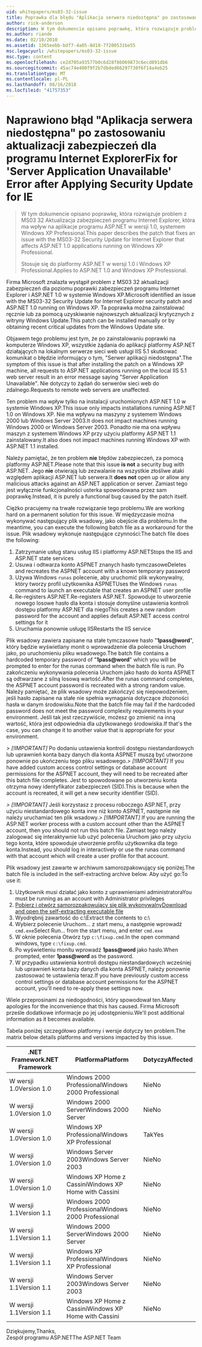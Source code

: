 ```yaml
---
uid: whitepapers/ms03-32-issue
title: Poprawka dla błędu "Aplikacja serwera niedostępna" po zastosowaniu aktualizacji zabezpieczeń dla programu Internet Explorer | Dokumentacja firmy Microsoft
author: rick-anderson
description: W tym dokumencie opisano poprawkę, która rozwiązuje problem z MS03 32 Aktualizacja zabezpieczeń programu Internet Explorer, który wpływa na aplikacje programu ASP.NET 1.0 systemem Wi...
ms.author: riande
ms.date: 02/10/2010
ms.assetid: 1365eebb-bdf7-4a05-8d18-7f200531be55
msc.legacyurl: /whitepapers/ms03-32-issue
msc.type: content
ms.openlocfilehash: ce2d705a93577b0c6d28f86069873c6ecd891db6
ms.sourcegitcommit: 45ac74e400f9f2b7dbded66297730f6f14a4eb25
ms.translationtype: MT
ms.contentlocale: pl-PL
ms.lasthandoff: 08/16/2018
ms.locfileid: "41757353"
---
```

<a name="fix-for-server-application-unavailable-error-after-applying-security-update-for-ie"></a><span data-ttu-id="0acb2-103">Naprawiono błąd "Aplikacja serwera niedostępna" po zastosowaniu aktualizacji zabezpieczeń dla programu Internet Explorer</span><span class="sxs-lookup"><span data-stu-id="0acb2-103">Fix for 'Server Application Unavailable' Error after Applying Security Update for IE</span></span>
====================
> <span data-ttu-id="0acb2-104">W tym dokumencie opisano poprawkę, która rozwiązuje problem z MS03 32 Aktualizacja zabezpieczeń programu Internet Explorer, która ma wpływ na aplikacje programu ASP.NET w wersji 1.0, systemem Windows XP Professional.</span><span class="sxs-lookup"><span data-stu-id="0acb2-104">This paper describes the patch that fixes an issue with the MS03-32 Security Update for Internet Explorer that affects ASP.NET 1.0 applications running on Windows XP Professional.</span></span>
> 
> <span data-ttu-id="0acb2-105">Stosuje się do platformy ASP.NET w wersji 1.0 i Windows XP Professional.</span><span class="sxs-lookup"><span data-stu-id="0acb2-105">Applies to ASP.NET 1.0 and Windows XP Professional.</span></span>


<span data-ttu-id="0acb2-106">Firma Microsoft znalazła wystąpił problem z MS03 32 aktualizacji zabezpieczeń dla poziomu poprawki zabezpieczeń programu Internet Explorer i ASP.NET 1.0 w systemie Windows XP.</span><span class="sxs-lookup"><span data-stu-id="0acb2-106">Microsoft identified an issue with the MS03-32 Security Update for Internet Explorer security patch and ASP.NET 1.0 running on Windows XP.</span></span> <span data-ttu-id="0acb2-107">Ta poprawka można zainstalować ręcznie lub za pomocą uzyskiwanie najnowszych aktualizacji krytycznych z witryny Windows Update.</span><span class="sxs-lookup"><span data-stu-id="0acb2-107">This patch can be installed manually or by obtaining recent critical updates from the Windows Update site.</span></span>

<span data-ttu-id="0acb2-108">Objawem tego problemu jest tym, że po zainstalowaniu poprawki na komputerze Windows XP, wszystkie żądania do aplikacji platformy ASP.NET działających na lokalnym serwerze sieci web usługi IIS 5.1 skutkować komunikat o błędzie informujący o tym, "Serwer aplikacji niedostępna".</span><span class="sxs-lookup"><span data-stu-id="0acb2-108">The symptom of this issue is that after installing the patch on a Windows XP machine, all requests to ASP.NET applications running on the local IIS 5.1 web server result in an error message saying "Server Application Unavailable".</span></span> <span data-ttu-id="0acb2-109">Nie dotyczy to żądań do serwerów sieci web do zdalnego.</span><span class="sxs-lookup"><span data-stu-id="0acb2-109">Requests to remote web servers are unaffected.</span></span>

<span data-ttu-id="0acb2-110">Ten problem ma wpływ tylko na instalacji uruchomionych ASP.NET 1.0 w systemie Windows XP.</span><span class="sxs-lookup"><span data-stu-id="0acb2-110">This issue only impacts installations running ASP.NET 1.0 on Windows XP.</span></span> <span data-ttu-id="0acb2-111">Nie ma wpływu na maszyny z systemem Windows 2000 lub Windows Server 2003.</span><span class="sxs-lookup"><span data-stu-id="0acb2-111">It does not impact machines running Windows 2000 or Windows Server 2003.</span></span> <span data-ttu-id="0acb2-112">Ponadto nie ma ona wpływu maszyn z systemem Windows XP przy użyciu platformy ASP.NET 1.1 zainstalowany.</span><span class="sxs-lookup"><span data-stu-id="0acb2-112">It also does not impact machines running Windows XP with ASP.NET 1.1 installed.</span></span>

<span data-ttu-id="0acb2-113">Należy pamiętać, że ten problem **nie** błędów zabezpieczeń, za pomocą platformy ASP.NET.</span><span class="sxs-lookup"><span data-stu-id="0acb2-113">Please note that this issue **is not** a security bug with ASP.NET.</span></span> <span data-ttu-id="0acb2-114">Jego **nie** otwierają lub zezwalanie na wszystkie złośliwe ataki względem aplikacji ASP.NET lub serwera.</span><span class="sxs-lookup"><span data-stu-id="0acb2-114">It **does not** open up or allow any malicious attacks against an ASP.NET application or server.</span></span> <span data-ttu-id="0acb2-115">Zamiast tego jest wyłącznie funkcjonalności usterka spowodowana przez sam poprawkę.</span><span class="sxs-lookup"><span data-stu-id="0acb2-115">Instead, it is purely a functional bug caused by the patch itself.</span></span>

<span data-ttu-id="0acb2-116">Ciężko pracujemy na trwałe rozwiązanie tego problemu.</span><span class="sxs-lookup"><span data-stu-id="0acb2-116">We are working hard on a permanent solution for this issue.</span></span> <span data-ttu-id="0acb2-117">W międzyczasie można wykonywać następujący plik wsadowy, jako obejście dla problemu.</span><span class="sxs-lookup"><span data-stu-id="0acb2-117">In the meantime, you can execute the following batch file as a workaround for the issue.</span></span> <span data-ttu-id="0acb2-118">Plik wsadowy wykonuje następujące czynności:</span><span class="sxs-lookup"><span data-stu-id="0acb2-118">The batch file does the following:</span></span>

1. <span data-ttu-id="0acb2-119">Zatrzymanie usług stanu usług IIS i platformy ASP.NET</span><span class="sxs-lookup"><span data-stu-id="0acb2-119">Stops the IIS and ASP.NET state services</span></span>
2. <span data-ttu-id="0acb2-120">Usuwa i odtwarza konto ASPNET znanych hasło tymczasowe</span><span class="sxs-lookup"><span data-stu-id="0acb2-120">Deletes and recreates the ASPNET account with a known temporary password</span></span>
3. <span data-ttu-id="0acb2-121">Używa Windows `runas` polecenie, aby uruchomić plik wykonywalny, który tworzy profil użytkownika ASPNET</span><span class="sxs-lookup"><span data-stu-id="0acb2-121">Uses the Windows `runas` command to launch an executable that creates an ASPNET user profile</span></span>
4. <span data-ttu-id="0acb2-122">Re-registers ASP.NET.</span><span class="sxs-lookup"><span data-stu-id="0acb2-122">Re-registers ASP.NET.</span></span> <span data-ttu-id="0acb2-123">Spowoduje to utworzenie nowego losowe hasło dla konta i stosuje domyślne ustawienia kontroli dostępu platformy ASP.NET dla niego</span><span class="sxs-lookup"><span data-stu-id="0acb2-123">This creates a new random password for the account and applies default ASP.NET access control settings for it</span></span>
5. <span data-ttu-id="0acb2-124">Uruchamia ponownie usługę IIS</span><span class="sxs-lookup"><span data-stu-id="0acb2-124">Restarts the IIS service</span></span>

<span data-ttu-id="0acb2-125">Plik wsadowy zawiera zapisane na stałe tymczasowe hasło "<strong>1pass@word</strong>", który będzie wyświetlany monit o wprowadzenie dla polecenia Uruchom jako, po uruchomieniu pliku wsadowego.</span><span class="sxs-lookup"><span data-stu-id="0acb2-125">The batch file contains a hardcoded temporary password of "<strong>1pass@word</strong>" which you will be prompted to enter for the runas command when the batch file is run.</span></span> <span data-ttu-id="0acb2-126">Po zakończeniu wykonywania polecenia Uruchom jako hasło do konta ASPNET są odtwarzane z silną losową wartość.</span><span class="sxs-lookup"><span data-stu-id="0acb2-126">After the runas command completes, the ASPNET account password is recreated with a strong random value.</span></span> <span data-ttu-id="0acb2-127">Należy pamiętać, że plik wsadowy może zakończyć się niepowodzeniem, jeśli hasło zapisane na stałe nie spełnia wymagania dotyczące złożoności hasła w danym środowisku.</span><span class="sxs-lookup"><span data-stu-id="0acb2-127">Note that the batch file may fail if the hardcoded password does not meet the password complexity requirements in your environment.</span></span> <span data-ttu-id="0acb2-128">Jeśli tak jest rzeczywiście, możesz go zmienić na inną wartość, która jest odpowiednia dla użytkowanego środowiska.</span><span class="sxs-lookup"><span data-stu-id="0acb2-128">If that's the case, you can change it to another value that is appropriate for your environment.</span></span>

<span data-ttu-id="0acb2-129">*> [!IMPORTANT]* Po dodaniu ustawienia kontroli dostępu niestandardowych lub uprawnień konta bazy danych dla konta ASPNET muszą być utworzone ponownie po ukończeniu tego pliku wsadowego.</span><span class="sxs-lookup"><span data-stu-id="0acb2-129">*> [!IMPORTANT]* If you have added custom access control settings or database account permissions for the ASPNET account, they will need to be recreated after this batch file completes.</span></span> <span data-ttu-id="0acb2-130">Jest to spowodowane po utworzeniu konta otrzyma nowy identyfikator zabezpieczeń (SID).</span><span class="sxs-lookup"><span data-stu-id="0acb2-130">This is because when the account is recreated, it will get a new security identifier (SID).</span></span>

<span data-ttu-id="0acb2-131">*> [!IMPORTANT]* Jeśli korzystasz z procesu roboczego ASP.NET, przy użyciu niestandardowego konta inne niż konto ASPNET, następnie nie należy uruchamiać ten plik wsadowy.</span><span class="sxs-lookup"><span data-stu-id="0acb2-131">*> [!IMPORTANT]* If you are running the ASP.NET worker process with a custom account other than the ASPNET account, then you should not run this batch file.</span></span> <span data-ttu-id="0acb2-132">Zamiast tego należy zalogować się interaktywnie lub użyć polecenia Uruchom jako przy użyciu tego konta, które spowoduje utworzenie profilu użytkownika dla tego konta.</span><span class="sxs-lookup"><span data-stu-id="0acb2-132">Instead, you should log in interactively or use the runas command with that account which will create a user profile for that account.</span></span>

<span data-ttu-id="0acb2-133">Plik wsadowy jest zawarte w archiwum samorozpakowujący się poniżej.</span><span class="sxs-lookup"><span data-stu-id="0acb2-133">The batch file is included in the self-extracting archive below.</span></span> <span data-ttu-id="0acb2-134">Aby użyć go:</span><span class="sxs-lookup"><span data-stu-id="0acb2-134">To use it:</span></span>

1. <span data-ttu-id="0acb2-135">Użytkownik musi działać jako konto z uprawnieniami administratora</span><span class="sxs-lookup"><span data-stu-id="0acb2-135">You must be running as an account with Administrator privileges</span></span>
2. [<span data-ttu-id="0acb2-136">Pobierz i otwórz samorozpakowujący się plik wykonywalny</span><span class="sxs-lookup"><span data-stu-id="0acb2-136">Download and open the self-extracting executable file</span></span>](ms03-32-issue/_static/fixup1.exe)
3. <span data-ttu-id="0acb2-137">Wyodrębnij zawartość do c:\\</span><span class="sxs-lookup"><span data-stu-id="0acb2-137">Extract the contents to c:\\</span></span>
4. <span data-ttu-id="0acb2-138">Wybierz polecenie Uruchom... z start menu, a następnie wprowadź `cmd.exe`</span><span class="sxs-lookup"><span data-stu-id="0acb2-138">Select Run... from the start menu, and enter `cmd.exe`</span></span>
5. <span data-ttu-id="0acb2-139">W oknie polecenia Otwórz typ `c:\fixup.cmd`.</span><span class="sxs-lookup"><span data-stu-id="0acb2-139">In the open command windows, type `c:\fixup.cmd`.</span></span>
6. <span data-ttu-id="0acb2-140">Po wyświetleniu monitu wprowadź <strong>1pass@word</strong> jako hasło.</span><span class="sxs-lookup"><span data-stu-id="0acb2-140">When prompted, enter <strong>1pass@word</strong> as the password.</span></span>
7. <span data-ttu-id="0acb2-141">W przypadku ustawienia kontroli dostępu niestandardowych wcześniej lub uprawnień konta bazy danych dla konta ASPNET, należy ponownie zastosować te ustawienia teraz.</span><span class="sxs-lookup"><span data-stu-id="0acb2-141">If you have previously custom access control settings or database account permissions for the ASPNET account, you'll need to re-apply these settings now.</span></span>

<span data-ttu-id="0acb2-142">Wiele przeprosinami za niedogodności, który spowodował ten.</span><span class="sxs-lookup"><span data-stu-id="0acb2-142">Many apologies for the inconvenience that this has caused.</span></span> <span data-ttu-id="0acb2-143">Firma Microsoft prześle dodatkowe informacje po jej udostępnieniu.</span><span class="sxs-lookup"><span data-stu-id="0acb2-143">We'll post additional information as it becomes available.</span></span>

<span data-ttu-id="0acb2-144">Tabela poniżej szczegółowo platformy i wersje dotyczy ten problem.</span><span class="sxs-lookup"><span data-stu-id="0acb2-144">The matrix below details platforms and versions impacted by this issue.</span></span>

| <span data-ttu-id="0acb2-145">.NET Framework</span><span class="sxs-lookup"><span data-stu-id="0acb2-145">.NET Framework</span></span> | <span data-ttu-id="0acb2-146">Platforma</span><span class="sxs-lookup"><span data-stu-id="0acb2-146">Platform</span></span> | <span data-ttu-id="0acb2-147">Dotyczy</span><span class="sxs-lookup"><span data-stu-id="0acb2-147">Affected</span></span> |
| --- | --- | --- |
| <span data-ttu-id="0acb2-148">W wersji 1.0</span><span class="sxs-lookup"><span data-stu-id="0acb2-148">Version 1.0</span></span> | <span data-ttu-id="0acb2-149">Windows 2000 Professional</span><span class="sxs-lookup"><span data-stu-id="0acb2-149">Windows 2000 Professional</span></span> | <span data-ttu-id="0acb2-150">Nie</span><span class="sxs-lookup"><span data-stu-id="0acb2-150">No</span></span> |
| <span data-ttu-id="0acb2-151">W wersji 1.0</span><span class="sxs-lookup"><span data-stu-id="0acb2-151">Version 1.0</span></span> | <span data-ttu-id="0acb2-152">Windows 2000 Server</span><span class="sxs-lookup"><span data-stu-id="0acb2-152">Windows 2000 Server</span></span> | <span data-ttu-id="0acb2-153">Nie</span><span class="sxs-lookup"><span data-stu-id="0acb2-153">No</span></span> |
| <span data-ttu-id="0acb2-154">W wersji 1.0</span><span class="sxs-lookup"><span data-stu-id="0acb2-154">Version 1.0</span></span> | <span data-ttu-id="0acb2-155">Windows XP Professional</span><span class="sxs-lookup"><span data-stu-id="0acb2-155">Windows XP Professional</span></span> | <span data-ttu-id="0acb2-156">Tak</span><span class="sxs-lookup"><span data-stu-id="0acb2-156">Yes</span></span> |
| <span data-ttu-id="0acb2-157">W wersji 1.0</span><span class="sxs-lookup"><span data-stu-id="0acb2-157">Version 1.0</span></span> | <span data-ttu-id="0acb2-158">Windows Server 2003</span><span class="sxs-lookup"><span data-stu-id="0acb2-158">Windows Server 2003</span></span> | <span data-ttu-id="0acb2-159">Nie</span><span class="sxs-lookup"><span data-stu-id="0acb2-159">No</span></span> |
| <span data-ttu-id="0acb2-160">W wersji 1.0</span><span class="sxs-lookup"><span data-stu-id="0acb2-160">Version 1.0</span></span> | <span data-ttu-id="0acb2-161">Windows XP Home z Cassini</span><span class="sxs-lookup"><span data-stu-id="0acb2-161">Windows XP Home with Cassini</span></span> | <span data-ttu-id="0acb2-162">Nie</span><span class="sxs-lookup"><span data-stu-id="0acb2-162">No</span></span> |
| <span data-ttu-id="0acb2-163">W wersji 1.1</span><span class="sxs-lookup"><span data-stu-id="0acb2-163">Version 1.1</span></span> | <span data-ttu-id="0acb2-164">Windows 2000 Professional</span><span class="sxs-lookup"><span data-stu-id="0acb2-164">Windows 2000 Professional</span></span> | <span data-ttu-id="0acb2-165">Nie</span><span class="sxs-lookup"><span data-stu-id="0acb2-165">No</span></span> |
| <span data-ttu-id="0acb2-166">W wersji 1.1</span><span class="sxs-lookup"><span data-stu-id="0acb2-166">Version 1.1</span></span> | <span data-ttu-id="0acb2-167">Windows 2000 Server</span><span class="sxs-lookup"><span data-stu-id="0acb2-167">Windows 2000 Server</span></span> | <span data-ttu-id="0acb2-168">Nie</span><span class="sxs-lookup"><span data-stu-id="0acb2-168">No</span></span> |
| <span data-ttu-id="0acb2-169">W wersji 1.1</span><span class="sxs-lookup"><span data-stu-id="0acb2-169">Version 1.1</span></span> | <span data-ttu-id="0acb2-170">Windows XP Professional</span><span class="sxs-lookup"><span data-stu-id="0acb2-170">Windows XP Professional</span></span> | <span data-ttu-id="0acb2-171">Nie</span><span class="sxs-lookup"><span data-stu-id="0acb2-171">No</span></span> |
| <span data-ttu-id="0acb2-172">W wersji 1.1</span><span class="sxs-lookup"><span data-stu-id="0acb2-172">Version 1.1</span></span> | <span data-ttu-id="0acb2-173">Windows Server 2003</span><span class="sxs-lookup"><span data-stu-id="0acb2-173">Windows Server 2003</span></span> | <span data-ttu-id="0acb2-174">Nie</span><span class="sxs-lookup"><span data-stu-id="0acb2-174">No</span></span> |
| <span data-ttu-id="0acb2-175">W wersji 1.1</span><span class="sxs-lookup"><span data-stu-id="0acb2-175">Version 1.1</span></span> | <span data-ttu-id="0acb2-176">Windows XP Home z Cassini</span><span class="sxs-lookup"><span data-stu-id="0acb2-176">Windows XP Home with Cassini</span></span> | <span data-ttu-id="0acb2-177">Nie</span><span class="sxs-lookup"><span data-stu-id="0acb2-177">No</span></span> |

<span data-ttu-id="0acb2-178">Dziękujemy,</span><span class="sxs-lookup"><span data-stu-id="0acb2-178">Thanks,</span></span>   
 <span data-ttu-id="0acb2-179">Zespół programu ASP.NET</span><span class="sxs-lookup"><span data-stu-id="0acb2-179">The ASP.NET Team</span></span>
